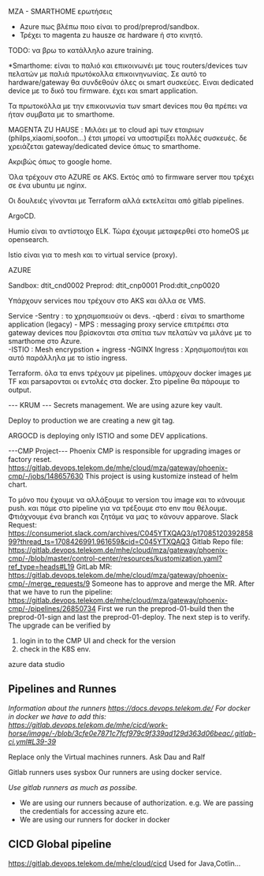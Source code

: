MZA - SMARTHOME
ερωτήσεις
 - Azure πως βλέπω ποιο είναι το prod/preprod/sandbox.
 - Τρέχει το magenta zu hausze σε hardware ή στο κινητό.

TODO: να βρω το κατάλληλο azure training.

*Smarthome: είναι το παλιό και επικοινωνέι με τους routers/devices των πελατών με παλιά πρωτόκολλα επικοινηνωνίας. Σε αυτό το hardware/gateway θα συνδεθούν όλες οι smart συσκεύες. Ειναι dedicated device με το δικό του firmware. έχει και smart application.

Τα πρωτοκόλλα με την επικοινωνία των smart devices που θα πρέπει να ήταν συμβατα με το smarthome.

MAGENTA ZU HAUSE : Μιλάει με το cloud api των εταιριων (philps,xiaomi,soofon...) έτσι μπορεί να υποστιρίξει πολλές συσκευές. δε χρειάζεται gateway/dedicated device όπως το smarthome. 

Ακριβώς όπως το google home.



Όλα τρέχουν στο AZURE σε AKS. Εκτός από το firmware server που τρέχει σε ένα ubuntu με nginx.

Οι δουλειές γίνονται με Terraform αλλά εκτελείται από gitlab pipelines.

ArgoCD.

Humio είναι το αντίστοιχο ELK. Τώρα έχουμε μεταφερθεί στο homeOS με opensearch.

Istio είναι για το mesh και το virtual service (proxy).

AZURE

Sandbox: dtit_cnd0002
Preprod: dtit_cnp0001
Prod:dtit_cnp0020


Υπάρχουν services που τρέχουν στο AKS και άλλα σε VMS.

Service
-Sentry : το χρησιμοπειούν οι devs.
-qberd : είναι το smarthome application (legacy)
    - MPS : messaging proxy service επιτρέπει στα gateway devices που βρίσκονται στα σπίτια των πελατών να μιλάνε με το smarthome στο Azure.  
-ISTIO : Mesh encrypstion + ingress
-NGINX Ingress : Χρησιμοποιήται και αυτό παράλληλα με το istio ingress. 


Terraform. 
όλα τα envs τρέχουν με pipelines. υπάρχουν docker images με TF και parsaρονται οι εντολές στα docker. Στο pipeline θα πάρουμε το output.


--- KRUM ---
Secrets management.
We are using azure key vault.  


Deploy to production we are creating a new git tag.

ARGOCD is deploying only ISTIO and some DEV applications.

---CMP Project---
Phoenix CMP is responsible for upgrading images or factory reset. 
https://gitlab.devops.telekom.de/mhe/cloud/mza/gateway/phoenix-cmp/-/jobs/148657630
This project is using kustomize instead of helm chart. 

Το μόνο που έχουμε να αλλάξουμε το version του image και το κάνουμε push. και πάμε στο pipeline για να τρέξουμε στο env που θέλουμε.
Φτιάχνουμε ένα branch και ζητάμε να μας το κάνουν apparove.
Slack Request: https://consumeriot.slack.com/archives/C045YTXQAQ3/p1708512039285899?thread_ts=1708426991.961659&cid=C045YTXQAQ3
Gitlab Repo file: https://gitlab.devops.telekom.de/mhe/cloud/mza/gateway/phoenix-cmp/-/blob/master/control-center/resources/kustomization.yaml?ref_type=heads#L19
GitLab MR: https://gitlab.devops.telekom.de/mhe/cloud/mza/gateway/phoenix-cmp/-/merge_requests/9
Someone has to approve and merge the MR. After that we have to run the pipeline: https://gitlab.devops.telekom.de/mhe/cloud/mza/gateway/phoenix-cmp/-/pipelines/26850734
First we run the preprod-01-build then the preprod-01-sign and last the preprod-01-deploy.
The next step is to verify. The upgrade can be verified by
1. login in to the CMP UI and check for the version
2. check in the K8S env.

azure data studio


## Pipelines and Runnes

*Information about the runners https://docs.devops.telekom.de/*
*For docker in docker we have to add this: https://gitlab.devops.telekom.de/mhe/cicd/work-horse/image/-/blob/3cfe0e7871c7fcf979c9f339ad129d363d06beac/.gitlab-ci.yml#L39-39*

Replace only the Virtual machines runners. Ask Dau and Ralf

Gitlab runners uses sysbox
Our runners are using docker service. 

*Use gitlab runners as much as possibe.*

- We are using our runners because of authorization. e.g. We are passing the credentials for accessing azure etc.
- We are using our runners for docker in docker


## CICD Global pipeline
https://gitlab.devops.telekom.de/mhe/cloud/cicd
Used for Java,Cotlin...
